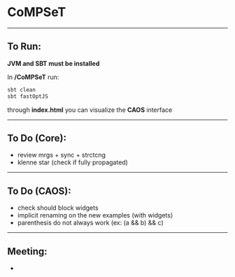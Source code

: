 # CoMPSeT
___

## To Run:
**JVM and SBT must be installed**  
  
In **/CoMPSeT** run:
````bash
sbt clean
sbt fastOptJS
````
through **index.html** you can visualize the **CAOS** interface
___

## To Do (Core):
- review mrgs + sync + strctcng
- klenne star (check if fully propagated)
___

## To Do (CAOS):
- check should block widgets
- implicit renaming on the new examples (with widgets)
- parenthesis do not always work (ex: (a && b) && c)
---

## Meeting:
- 
